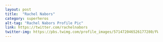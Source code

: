```yaml
---
layout: post
title:  "Rachel Nabors"
category: superheros
alt-tag: "Rachel Nabors Profile Pic"
link: https://twitter.com/rachelnabors
twitter-img: https://pbs.twimg.com/profile_images/571472046526177280/FWHEBTvJ_400x400.jpeg
---
```


